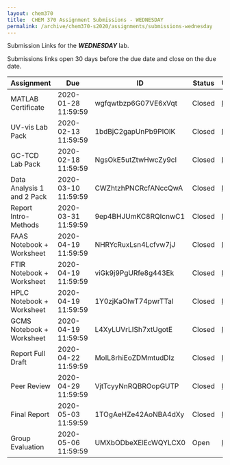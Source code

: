 ```yaml
---
layout: chem370
title:  CHEM 370 Assignment Submissions - WEDNESDAY
permalink: /archive/chem370-s2020/assignments/submissions-wednesday
---
```


Submission Links for the ***WEDNESDAY*** lab.

Submissions links open 30 days before the due date and close on the due date.

| Assignment | Due | ID | Status | URL |
| ----- | ----- | ----- | ----- | ----- |
|MATLAB Certificate|2020-01-28 11:59:59|wgfqwtbzp6G07VE6xVqt|Closed|[link](https://www.dropbox.com/request/wgfqwtbzp6G07VE6xVqt)|
|UV-vis Lab Pack|2020-02-13 11:59:59|1bdBjC2gapUnPb9PIOlK|Closed|[link](https://www.dropbox.com/request/1bdBjC2gapUnPb9PIOlK)|
|GC-TCD Lab Pack|2020-02-18 11:59:59|NgsOkE5utZtwHwcZy9cl|Closed|[link](https://www.dropbox.com/request/NgsOkE5utZtwHwcZy9cl)|
|Data Analysis 1 and 2 Pack|2020-03-10 11:59:59|CWZhtzhPNCRcfANccQwA|Closed|[link](https://www.dropbox.com/request/CWZhtzhPNCRcfANccQwA)|
|Report Intro-Methods|2020-03-31 11:59:59|9ep4BHJUmKC8RQIcnwC1|Closed|[link](https://www.dropbox.com/request/9ep4BHJUmKC8RQIcnwC1)|
|FAAS Notebook + Worksheet|2020-04-19 11:59:59|NHRYcRuxLsn4Lcfvw7jJ|Closed|[link](https://www.dropbox.com/request/NHRYcRuxLsn4Lcfvw7jJ)|
|FTIR Notebook + Worksheet|2020-04-19 11:59:59|viGk9j9PgURfe8g443Ek|Closed|[link](https://www.dropbox.com/request/viGk9j9PgURfe8g443Ek)|
|HPLC Notebook + Worksheet|2020-04-19 11:59:59|1Y0zjKaOlwT74pwrTTaI|Closed|[link](https://www.dropbox.com/request/1Y0zjKaOlwT74pwrTTaI)|
|GCMS Notebook + Worksheet|2020-04-19 11:59:59|L4XyLUVrLISh7xtUgotE|Closed|[link](https://www.dropbox.com/request/L4XyLUVrLISh7xtUgotE)|
|Report Full Draft|2020-04-22 11:59:59|MoIL8rhiEoZDMmtudDIz|Closed|[link](https://www.dropbox.com/request/MoIL8rhiEoZDMmtudDIz)|
|Peer Review|2020-04-29 11:59:59|VjtTcyyNnRQBROopGUTP|Closed|[link](https://www.dropbox.com/request/VjtTcyyNnRQBROopGUTP)|
|Final Report|2020-05-03 11:59:59|1TOgAeHZe42AoNBA4dXy|Closed|[link](https://www.dropbox.com/request/1TOgAeHZe42AoNBA4dXy)|
|Group Evaluation|2020-05-06 11:59:59|UMXbODbeXElEcWQYLCX0|Open|[link](https://www.dropbox.com/request/UMXbODbeXElEcWQYLCX0)|
